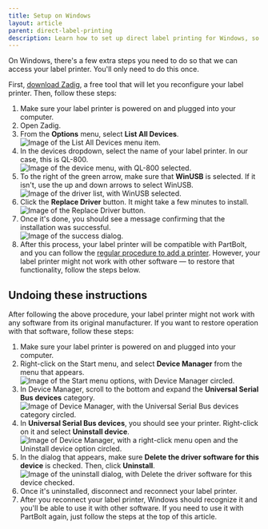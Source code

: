 ```yaml
---
title: Setup on Windows
layout: article
parent: direct-label-printing
description: Learn how to set up direct label printing for Windows, so you can print PartBolt inventory labels straight from your browser. Compatible label printer required.
---
```


On Windows, there's a few extra steps you need to do so that we can access your label printer. You'll only need to do this once.

First, [download Zadig](https://zadig.akeo.ie/), a free tool that will let you reconfigure your label printer. Then, follow these steps:

1. Make sure your label printer is powered on and plugged into your computer.
2. Open Zadig.
3. From the <strong>Options</strong> menu, select <strong>List All Devices</strong>.
    <div class="step-image" style="max-width: 575px"><img src="/img/direct-label-printing/windows/zadig_options.png" alt="Image of the List All Devices menu item." /></div>
4. In the devices dropdown, select the name of your label printer. In our case, this is QL-800.
    <div class="step-image" style="max-width: 575px"><img src="/img/direct-label-printing/windows/zadig_select_printer.png" alt="Image of the device menu, with QL-800 selected." /></div>
5. To the right of the green arrow, make sure that <strong>WinUSB</strong> is selected. If it isn't, use the up and down arrows to select WinUSB.
    <div class="step-image" style="max-width: 575px"><img src="/img/direct-label-printing/windows/zadig_winusb.png" alt="Image of the driver list, with WinUSB selected." /></div>
6. Click the <strong>Replace Driver</strong> button. It might take a few minutes to install.
    <div class="step-image" style="max-width: 575px"><img src="/img/direct-label-printing/windows/zadig_replace_driver.png" alt="Image of the Replace Driver button." /></div>
7. Once it's done, you should see a message confirming that the installation was successful.
    <div class="step-image" style="max-width: 575px"><img src="/img/direct-label-printing/windows/zadig_success.png" alt="Image of the success dialog." /></div>
8. After this process, your label printer will be compatible with PartBolt, and you can follow the [regular procedure to add a printer](/articles/direct-label-printing#adding-a-printer). However, your label printer might not work with other software &mdash; to restore that functionality, follow the steps below.

## Undoing these instructions
After following the above procedure, your label printer might not work with any software from its original manufacturer. If you want to restore operation with that software, follow these steps:

1. Make sure your label printer is powered on and plugged into your computer.
2. Right-click on the Start menu, and select <strong>Device Manager</strong> from the menu that appears.
    <div class="step-image" style="max-width: 575px"><img src="/img/direct-label-printing/windows/uninstall_start.png" alt="Image of the Start menu options, with Device Manager circled." /></div>
3. In Device Manager, scroll to the bottom and expand the <strong>Universal Serial Bus devices</strong> category.
    <div class="step-image" style="max-width: 781px"><img src="/img/direct-label-printing/windows/uninstall_category.png" alt="Image of Device Manager, with the Universal Serial Bus devices category circled." /></div>
4. In <strong>Universal Serial Bus devices</strong>, you should see your printer. Right-click on it and select <strong>Uninstall device</strong>.
    <div class="step-image" style="max-width: 781px"><img src="/img/direct-label-printing/windows/uninstall_menu.png" alt="Image of Device Manager, with a right-click menu open and the Uninstall device option circled." /></div>
5. In the dialog that appears, make sure <strong>Delete the driver software for this device</strong> is checked. Then, click <strong>Uninstall</strong>.
    <div class="step-image" style="max-width: 781px"><img src="/img/direct-label-printing/windows/uninstall_confirm.png" alt="Image of the uninstall dialog, with Delete the driver software for this device checked." /></div>
6. Once it's uninstalled, disconnect and reconnect your label printer.
7. After you reconnect your label printer, Windows should recognize it and you'll be able to use it with other software. If you need to use it with PartBolt again, just follow the steps at the top of this article.